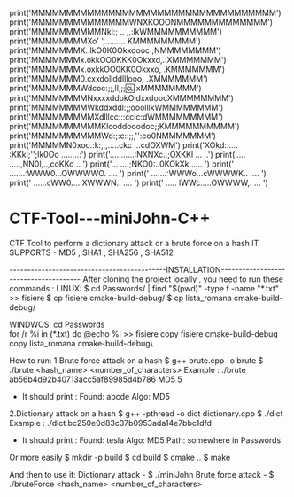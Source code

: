 print('MMMMMMMMMMMMMMMMMMMMMMMMMMMMMMMMMMM')
print('MMMMMMMMMMMMMMWNXKOOONMMMMMMMMMMMMM')
print('MMMMMMMMMMNkl:; .. ,,:lkWMMMMMMMMMM')
print('MMMMMMMMXo' ',......... KMMMMMMMMM')
print('MMMMMMMX..lkO0K0Okxdooc  ;NMMMMMMMM')
print('MMMMMMMx.okkOO0KKK0Okxxd,.:XMMMMMMM')
print('MMMMMMMx.oxkkOO0KK0Okxxo, .KMMMMMMM')
print('MMMMMMM0.cxxdollddlllooo, .XMMMMMMM')
print('MMMMMMMWdcoc:;;,ll,;;:cl:.xMMMMMMMM')
print('MMMMMMMMNxxxxddokOldxxdoocXMMMMMMMM')
print('MMMMMMMMWkddxddl:;;ooolllkWMMMMMMMM')
print('MMMMMMMMMXdlllcc:::cclc:dWMMMMMMMMM')
print('MMMMMMMMMMKlcoddooodoc;;KMMMMMMMMMM')
print('MMMMMMMMMMWd:;:c::;;,'':co0NMMMMMMM')
print('MMMMMN0xoc.:k:,,,.....ckc ...cdOXWM')
print('XOkd:..... :KKkl;'';lk0Oo ........:')
print('...........:NXNXc..;OXKKl  ...   ..')
print('....  .....,NN0l,..,coKKo   ..     ')
print('...    ....;NKO0:..0KOkXk   .....  ')
print('    .......:WWW0...OWWWWO.  ....   ')
print('    .......:WWWo...cWWWWK.. ....   ')
print('     ......cWW0.....XWWWN.. ....   ')
print('     ..... lWWc.....OWWWW,. ...    ')

# CTF-Tool---miniJohn-C++
CTF Tool to perform a dictionary attack or a brute force on a hash
IT SUPPORTS - MD5 , SHA1 , SHA256 , SHA512

--------------------------------------------INSTALLATION--------------------------------------
After cloning the project locally , you need to run these commands : 
LINUX:
$ cd Passwords/ | find "$(pwd)" -type f -name "*.txt" >> fisiere
$ cp fisiere cmake-build-debug/
$ cp lista_romana cmake-build-debug/

WINDWOS:
cd Passwords\
for /r %i in (*.txt) do @echo %i >> fisiere
copy fisiere cmake-build-debug\
copy lista_romana cmake-build-debug\

How to run:
1.Brute force attack on a hash
 $ g++ brute.cpp -o brute
 $ ./brute <hash> <hash_name> <number_of_characters>
 Example : ./brute ab56b4d92b40713acc5af89985d4b786 MD5 5
 - It should print : 
   Found: abcde
   Algo: MD5

2.Dictionary attack on a hash
 $ g++ -pthread -o dict dictionary.cpp
 $ ./dict <hash>
 Example : ./dict bc250e0d83c37b0953ada14e7bbc1dfd
  - It should print : 
  Found: tesla
  Algo: MD5
  Path: somewhere in Passwords

 Or more easily
 $ mkdir -p build
 $ cd build
 $ cmake ..
 $ make

  And then to use it:
  Dictionary attack - $ ./miniJohn <hash> 
  Brute force attack - $ ./bruteForce <hash> <hash_name> <number_of_characters>


